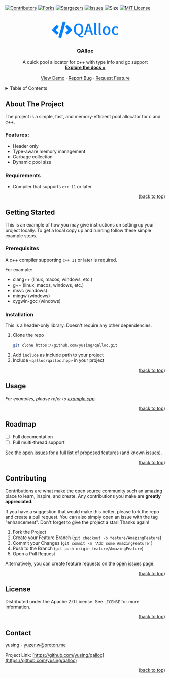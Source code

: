 <div id="top"></div>



<!-- PROJECT SHIELDS -->
[![Contributors][contributors-shield]][contributors-url]
[![Forks][forks-shield]][forks-url]
[![Stargazers][stars-shield]][stars-url]
[![Issues][issues-shield]][issues-url]
![Size][size-shield]
[![MIT License][license-shield]][license-url]

<!-- PROJECT LOGO -->
<br />
<div align="center">
  <a href="https://github.com/yusing/qalloc">
    <img src="images/logo.png" alt="Logo" height="60">
  </a>

<h3 align="center">QAlloc</h3>

  <p align="center">
    A quick pool allocator for c++ with type info and gc support 
    <br />
    <a href="https://github.com/yusing/qalloc/tree/main/doc"><strong>Explore the docs »</strong></a>
    <br />
    <br />
    <a href="https://github.com/yusing/qalloc/blob/main/example.cpp">View Demo</a>
    ·
    <a href="https://github.com/yusing/qalloc/issues">Report Bug</a>
    ·
    <a href="https://github.com/yusing/qalloc/issues">Request Feature</a>
  </p>
</div>



<!-- TABLE OF CONTENTS -->
<details>
  <summary>Table of Contents</summary>
  <ol>
    <li>
      <a href="#about-the-project">About The Project</a>
      <ul>
        <li><a href="#features">Features</a></li>
        <li><a href="#requirements">Requirements</a></li>
      </ul>
    </li>
    <li>
      <a href="#getting-started">Getting Started</a>
      <ul>
        <li><a href="#prerequisites">Prerequisites</a></li>
        <li><a href="#installation">Installation</a></li>
      </ul>
    </li>
    <li><a href="#usage">Usage</a></li>
    <li><a href="#roadmap">Roadmap</a></li>
    <li><a href="#contributing">Contributing</a></li>
    <li><a href="#license">License</a></li>
    <li><a href="#contact">Contact</a></li>
  </ol>
</details>



<!-- ABOUT THE PROJECT -->
## About The Project

The project is a simple, fast, and memory-efficient pool allocator for c and c++.

### Features:
* Header only
* Type-aware memory management
* Garbage collection
* Dynamic pool size

### Requirements
* Compiler that supports `c++ 11` or later

<p align="right">(<a href="#top">back to top</a>)</p>



<!-- GETTING STARTED -->
## Getting Started

This is an example of how you may give instructions on setting up your project locally.
To get a local copy up and running follow these simple example steps.

### Prerequisites

A c++ compiler supporting `c++ 11` or later is required.

For example: 
* clang++ (linux, macos, windows, etc.)
* g++ (linux, macos, windows, etc.)
* msvc (windows)
* mingw (windows)
* cygwin-gcc (windows)

### Installation

This is a header-only library. Doesn't require any other dependencies.

1. Clone the repo
   ```sh
   git clone https://github.com/yusing/qalloc.git
   ```
2. Add `include` as include path to your project
3. Include `<qalloc/qalloc.hpp>` in your project

<p align="right">(<a href="#top">back to top</a>)</p>



<!-- USAGE EXAMPLES -->
## Usage

_For examples, please refer to [example.cpp](example.cpp)_

<p align="right">(<a href="#top">back to top</a>)</p>



<!-- ROADMAP -->
## Roadmap

- [ ] Full documentation
- [ ] Full multi-thread support

See the [open issues](https://github.com/yusing/qalloc/issues) for a full list of proposed features (and known issues).

<p align="right">(<a href="#top">back to top</a>)</p>



<!-- CONTRIBUTING -->
## Contributing

Contributions are what make the open source community such an amazing place to learn, inspire, and create. Any contributions you make are **greatly appreciated**.

If you have a suggestion that would make this better, please fork the repo and create a pull request. You can also simply open an issue with the tag "enhancement".
Don't forget to give the project a star! Thanks again!

1. Fork the Project
2. Create your Feature Branch (`git checkout -b feature/AmazingFeature`)
3. Commit your Changes (`git commit -m 'Add some AmazingFeature'`)
4. Push to the Branch (`git push origin feature/AmazingFeature`)
5. Open a Pull Request

Alternatively, you can create feature requests on the [open issues](https://github.com/yusing/qalloc/issues/new?assignees=&labels=&template=feature_request.md&title=) page.

<p align="right">(<a href="#top">back to top</a>)</p>



<!-- LICENSE -->
## License

Distributed under the Apache 2.0 License. See `LICENSE` for more information.

<p align="right">(<a href="#top">back to top</a>)</p>



<!-- CONTACT -->
## Contact

yusing - yuzer.w@proton.me

Project Link: [https://github.com/yusing/qalloc](https://github.com/yusing/qalloc)

<p align="right">(<a href="#top">back to top</a>)</p>


<!-- MARKDOWN LINKS & IMAGES -->
<!-- https://www.markdownguide.org/basic-syntax/#reference-style-links -->
[size-shield]: https://img.shields.io/github/repo-size/yusing/qalloc
[contributors-shield]: https://img.shields.io/github/contributors/yusing/qalloc
[contributors-url]: https://github.com/yusing/qalloc/graphs/contributors
[forks-shield]: https://img.shields.io/github/forks/yusing/qalloc
[forks-url]: https://github.com/yusing/qalloc/network/members
[stars-shield]: https://img.shields.io/github/stars/yusing/qalloc
[stars-url]: https://github.com/yusing/qalloc/stargazers
[issues-shield]: https://img.shields.io/github/issues/yusing/qalloc
[issues-url]: https://github.com/yusing/qalloc/issues
[license-shield]: https://img.shields.io/github/license/yusing/qalloc
[license-url]: http://www.apache.org/licenses/LICENSE-2.0